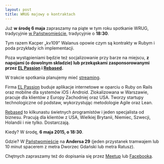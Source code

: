 ```yaml
---
layout: post
title: WRUG majowy o kontraktach
---
```


Już **w środę 6 maja** zapraszamy na piąte w tym roku spotkanie
WRUG, tradycyjnie [w Państwomieście](http://panstwomiasto.pl),
tradycyjnie o **18:30**.

Tym razem Kacper „kv109” Walanus opowie czym są
kontrakty w Rubym i poda przykłady ich implementacji.

Poza wystąpieniami będzie też socjalizowanie przy barze na miejscu,
**z napojami (o dowolnym składzie) lub przekąskami zasponsorowanymi
przez [EL Passion](http://www.elpassion.com) i [Rebased](http://rebased.pl).**

W trakcie spotkania planujemy mieć
[streaming](http://whitestream.pl/wrug/).

Firma [EL Passion](http://www.elpassion.com) buduje aplikacje
internetowe w oparciu o Ruby on Rails oraz mobilne dla systemów
iOS i Android. Zlokalizowana w Warszawie, pracuje dla klientów
z Europy Zachodniej oraz USA. Tworzy startupy technologiczne od
podstaw, wykorzystując metodologie Agile oraz Lean.

[Rebased](http://rebased.pl) to kilkunastu świetnych programistów
i jeden specjalista od biznesu. Pracują dla klientów z USA, Wielkiej
Brytanii, Niemiec, Szwecji, Holandii i nie tylko. Dostarczają.

Kiedy? W środę, **6 maja 2015, o 18:30**.

Gdzie? W [Państwomieście](http://panstwomiasto.pl) na
**Andersa 29** (jeden przystanek tramwajem lub 10 minut
spacerem z metra Dworzec Gdański lub metra Ratusz).

Chętnych zapraszamy też do dopisania się przez
[Meetup](http://www.meetup.com/Warsaw-Ruby-Users-Group-WRUG/events/221809053/)
lub [Facebooka](https://www.facebook.com/events/1623024927930737/).
